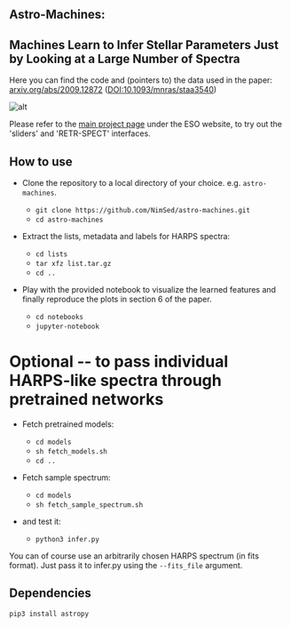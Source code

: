 ## Astro-Machines:
## Machines Learn to Infer Stellar Parameters Just by Looking at a Large Number of Spectra
Here you can find the code and (pointers to) the data used in the paper: [arxiv.org/abs/2009.12872](https://arxiv.org/abs/2009.12872) ([DOI:10.1093/mnras/staa3540](https://dx.doi.org/10.1093/mnras/staa3540))

![alt](http://www.eso.org/~nsedagha/universe/teaser.png "Machines")

<!--
If you use this code for research please cite:
   
    @InProceedings{sedaghat_machines_2020,
      author       = "N. Sedaghat and M. Zolfaghari and E. Amiri and T. Brox",
      title        = "Orientation-boosted voxel nets for 3D object recognition",
      booktitle    = "British Machine Vision Conference (BMVC)",
      month        = " ",
      year         = "2017",
      url          = "http://lmb.informatik.uni-freiburg.de/Publications/2017/SZB17a"
    }
-->

Please refer to the [main project page](http://www.eso.org/~nsedagha/universe) under the ESO website, to try out the 'sliders' and 'RETR-SPECT' interfaces.


## How to use
* Clone the repository to a local directory of your choice. e.g. ```astro-machines```.
    * ```git clone https://github.com/NimSed/astro-machines.git```
    * ```cd astro-machines```

* Extract the lists, metadata and labels for HARPS spectra:
    * ```cd lists```
    * ```tar xfz list.tar.gz``` 
    * ```cd ..```
    
* Play with the provided notebook to visualize the learned features and finally reproduce the plots in section 6 of the paper.
    * ```cd notebooks```
    * ```jupyter-notebook```

# Optional -- to pass individual HARPS-like spectra through pretrained networks
* Fetch pretrained models:
    * ```cd models```
    * ```sh fetch_models.sh``` 
    * ```cd ..```

* Fetch sample spectrum:
    * ```cd models```
    * ```sh fetch_sample_spectrum.sh``` 
* and test it:
    * ```python3 infer.py```

You can of course use an arbitrarily chosen HARPS spectrum (in fits format). Just pass it to infer.py using the ```--fits_file``` argument.

## Dependencies
```bash
pip3 install astropy
```

